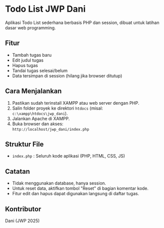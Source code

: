 # Todo List JWP Dani

Aplikasi Todo List sederhana berbasis PHP dan session, dibuat untuk latihan dasar web programming.

## Fitur

- Tambah tugas baru
- Edit judul tugas
- Hapus tugas
- Tandai tugas selesai/belum
- Data tersimpan di session (hilang jika browser ditutup)

## Cara Menjalankan

1. Pastikan sudah terinstall XAMPP atau web server dengan PHP.
2. Salin folder proyek ke direktori `htdocs` (misal: `c:\xampp\htdocs\jwp_dani`).
3. Jalankan Apache di XAMPP.
4. Buka browser dan akses:  
   `http://localhost/jwp_dani/index.php`

## Struktur File

- `index.php` : Seluruh kode aplikasi (PHP, HTML, CSS, JS)

## Catatan

- Tidak menggunakan database, hanya session.
- Untuk reset data, aktifkan tombol "Reset" di bagian komentar kode.
- Fitur edit dan hapus dapat digunakan langsung di daftar tugas.

## Kontributor

Dani (JWP 2025)